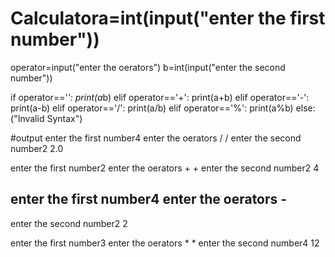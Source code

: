 # Calculatora=int(input("enter the first number"))
operator=input("enter the oerators")
b=int(input("enter the second number"))

if operator=='*':
    print(a*b)
elif operator=='+':
    print(a+b)
elif operator=='-':
    print(a-b)
elif operator=='/':
    print(a/b)
elif operator=='%':
    print(a%b)
else:
    ("Invalid Syntax")

#output
enter the first number4
enter the oerators /
/
enter the second number2
2.0

enter the first number2
enter the oerators +
+
enter the second number2
4

enter the first number4
enter the oerators -
-
enter the second number2
2

enter the first number3
enter the oerators *
*
enter the second number4
12
> 

